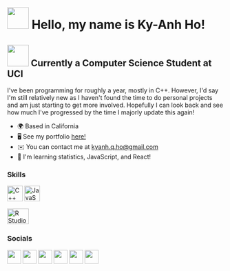 <img src="https://c.tenor.com/FYy0kAKzENcAAAAC/hello-cat.gif" width="50" height="50" /> Hello, my name is Ky-Anh Ho!
=================================================================================================================================

<img src="https://upload.wikimedia.org/wikipedia/commons/thumb/b/b6/UC_Irvine_Anteaters_logo.svg/1200px-UC_Irvine_Anteaters_logo.svg.png" width="50" height="50" /> Currently a Computer Science Student at UCI
--------------

I've been programming for roughly a year, mostly in C++. However, I'd say I'm still relatively new as I haven't found the time to do personal projects and am just starting to get more involved. Hopefully I can look back and see how much I've progressed by the time I majorly update this again!

* 🌍  Based in California
* 🖥️  See my portfolio [here!](http://kkyanh.github.io/Portfolio/#)
* ✉️  You can contact me at [kyanh.q.ho@gmail.com](mailto:kyanh.q.ho@gmail.com)
* 🧠  I'm learning statistics, JavaScript, and React!
### Skills

<p align="left">
<a href="https://docs.microsoft.com/en-us/cpp/?view=msvc-170" target="_blank" rel="noreferrer"><img src="https://raw.githubusercontent.com/danielcranney/readme-generator/main/public/icons/skills/cplusplus-colored.svg" width="36" height="36" alt="C++" /></a>
<a href="https://developer.mozilla.org/en-US/docs/Web/JavaScript" target="_blank" rel="noreferrer"><img src="https://raw.githubusercontent.com/danielcranney/readme-generator/main/public/icons/skills/javascript-colored.svg" width="36" height="36" alt="JavaScript" /></a>
</p>
<a href="https://www.r-project.org/" target="_blank" rel="noreferrer"><img
src="https://www.r-project.org/logo/Rlogo.png" width="50" height="36" alt="R Studio" /></a>

### Socials

<p align="left"> <a href="https://discord.com/users/kyanh#8888" target="_blank" rel="noreferrer"><img src="https://raw.githubusercontent.com/danielcranney/readme-generator/main/public/icons/socials/discord.svg" width="32" height="32" /></a> <a href="https://www.github.com/kkyanh" target="_blank" rel="noreferrer"><img src="https://raw.githubusercontent.com/danielcranney/readme-generator/main/public/icons/socials/github.svg" width="32" height="32" /></a> <a href="http://www.instagram.com/kkyanh" target="_blank" rel="noreferrer"><img src="https://raw.githubusercontent.com/danielcranney/readme-generator/main/public/icons/socials/instagram.svg" width="32" height="32" /></a> <a href="https://www.linkedin.com/in/ky-anh-ho-361119243/" target="_blank" rel="noreferrer"><img src="https://raw.githubusercontent.com/danielcranney/readme-generator/main/public/icons/socials/linkedin.svg" width="32" height="32" /></a> <a href="https://www.youtube.com/c/UCRu0GhPd4X5XVXfxe7ZUJ1g" target="_blank" rel="noreferrer"><img src="https://raw.githubusercontent.com/danielcranney/readme-generator/main/public/icons/socials/youtube.svg" width="32" height="32" /></a> <a href="https://www.twitch.tv/kkyanh" target="_blank" rel="noreferrer"><img src="https://raw.githubusercontent.com/danielcranney/readme-generator/main/public/icons/socials/twitch.svg" width="32" height="32" /></a></p>
